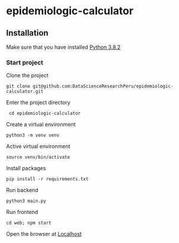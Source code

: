 # epidemiologic-calculator

## Installation

Make sure that you have installed [Python 3.8.2](https://www.python.org)

### Start project

Clone the project

```shell
git clone git@github.com:DataScienceResearchPeru/epidemiologic-calculator.git
```

Enter the project directory

```shell
 cd epidemiologic-calculator
```

Create a virtual environment

```shell
python3 -m venv venv
```

Active virtual environment

```shell
source venv/bin/activate
```

Install packages

```shell
pip install -r requirements.txt
```

Run backend

```shell
python3 main.py
```

Run frontend

```shell
cd web; npm start
```

Open the browser at [Localhost](http://127.0.0.1:8080/)
